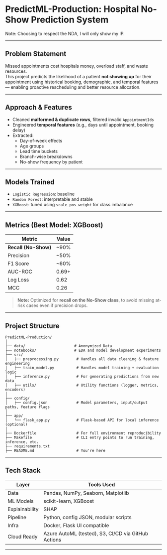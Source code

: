 # PredictML-Production: Hospital No-Show Prediction System

Note: Choosing to respect the NDA, I will only show my IP.

---

## Problem Statement

Missed appointments cost hospitals money, overload staff, and waste resources.  
This project predicts the likelihood of a patient **not showing up** for their appointment using historical booking, demographic, and temporal features — enabling proactive rescheduling and better resource allocation.

---

## Approach & Features

- Cleaned **malformed & duplicate rows**, filtered invalid `AppointmentIds`
- Engineered **temporal features** (e.g., days until appointment, booking delay)
- Extracted:
  - Day-of-week effects
  - Age groups
  - Lead time buckets
  - Branch-wise breakdowns
  - No-show frequency by patient

---

## Models Trained

- `Logistic Regression`: baseline
- `Random Forest`: interpretable and stable
- `XGBoost`: tuned using `scale_pos_weight` for class imbalance

---

## Metrics (Best Model: XGBoost)

| Metric               | Value      |
|----------------------|------------|
| **Recall (No-Show)** | ~90%       |
| Precision            | ~50%       |
| F1 Score             | ~60%       |
| AUC-ROC              | 0.69+      |
| Log Loss             | 0.62       |
| MCC                  | 0.26       |

> **Note:** Optimized for **recall on the No-Show class**, to avoid missing at-risk cases even if precision drops.

---

## Project Structure

```
PredictML-Production/
│
├── data/                      # Anonymized Data
├── notebooks/                 # EDA and model development experiments
├── src/
│   ├── preprocessing.py        # Handles all data cleaning & feature engineering
│   ├── train_model.py          # Handles model training + evaluation logic
│   ├── inference.py            # For generating predictions from new data
│   ├── utils/                  # Utility functions (logger, metrics, encoders)
│
├── config/
│   ├── config.json             # Model parameters, input/output paths, feature flags
│
├── app/
│   └── flask_app.py            # Flask-based API for local inference (optional)
│   
├── Dockerfile                  # For full environment reproducibility
├── Makefile                    # CLI entry points to run training, inference, etc.
├── requirements.txt
├── README.md                   # You're here
```

---

## Tech Stack

| Layer       | Tools Used                                  |
|------------|----------------------------------------------|
| Data        | Pandas, NumPy, Seaborn, Matplotlib           |
| ML Models   | scikit-learn, XGBoost                        |
| Explainability | SHAP                                     |
| Pipeline    | Python, config JSON, modular scripts         |
| Infra       | Docker, Flask UI compatible   |
| Cloud Ready | Azure AutoML (tested), S3, CI/CD via GitHub Actions |

---
